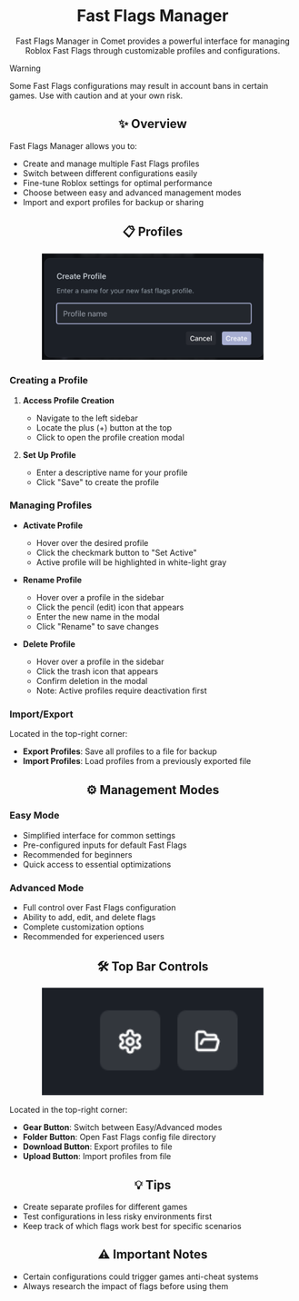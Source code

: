 # <div align="center">Fast Flags Manager</div>

<div align="center">
  <p>Fast Flags Manager in Comet provides a powerful interface for managing Roblox Fast Flags through customizable profiles and configurations.</p>
</div>

> [!WARNING]
> Some Fast Flags configurations may result in account bans in certain games. Use with caution and at your own risk.

## <div align="center">✨ Overview</div>

Fast Flags Manager allows you to:

- Create and manage multiple Fast Flags profiles
- Switch between different configurations easily
- Fine-tune Roblox settings for optimal performance
- Choose between easy and advanced management modes
- Import and export profiles for backup or sharing

## <div align="center">📋 Profiles</div>

<div align="center">
  <img src="../.github/assets/docs/fastFlags/fastFlagsProfileModal.png" alt="Profile Creation" width="390" />
</div>

### Creating a Profile

1. **Access Profile Creation**

    - Navigate to the left sidebar
    - Locate the plus (+) button at the top
    - Click to open the profile creation modal

2. **Set Up Profile**
    - Enter a descriptive name for your profile
    - Click "Save" to create the profile

### Managing Profiles

- **Activate Profile**

    - Hover over the desired profile
    - Click the checkmark button to "Set Active"
    - Active profile will be highlighted in white-light gray

- **Rename Profile**

    - Hover over a profile in the sidebar
    - Click the pencil (edit) icon that appears
    - Enter the new name in the modal
    - Click "Rename" to save changes

- **Delete Profile**

    - Hover over a profile in the sidebar
    - Click the trash icon that appears
    - Confirm deletion in the modal
    - Note: Active profiles require deactivation first

### Import/Export

Located in the top-right corner:

- **Export Profiles**: Save all profiles to a file for backup
- **Import Profiles**: Load profiles from a previously exported file

## <div align="center">⚙️ Management Modes</div>

### Easy Mode

- Simplified interface for common settings
- Pre-configured inputs for default Fast Flags
- Recommended for beginners
- Quick access to essential optimizations

### Advanced Mode

- Full control over Fast Flags configuration
- Ability to add, edit, and delete flags
- Complete customization options
- Recommended for experienced users

## <div align="center">🛠️ Top Bar Controls</div>

<div align="center">
  <img src="../.github/assets/docs/fastFlags/fastFlagsButtons.png" alt="Fast Flags Manager" width="390" />
</div>

Located in the top-right corner:

- **Gear Button**: Switch between Easy/Advanced modes
- **Folder Button**: Open Fast Flags config file directory
- **Download Button**: Export profiles to file
- **Upload Button**: Import profiles from file

## <div align="center">💡 Tips</div>

- Create separate profiles for different games
- Test configurations in less risky environments first
- Keep track of which flags work best for specific scenarios

## <div align="center">⚠️ Important Notes</div>

- Certain configurations could trigger games anti-cheat systems
- Always research the impact of flags before using them
